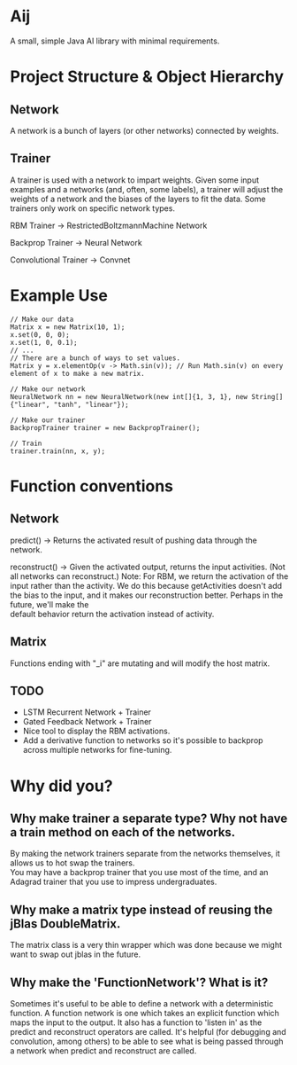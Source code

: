 # Aij
A small, simple Java AI library with minimal requirements.

# Project Structure & Object Hierarchy
## Network

A network is a bunch of layers (or other networks) connected by weights.

## Trainer

A trainer is used with a network to impart weights.
Given some input examples and a networks (and, often, some labels), a trainer will adjust the weights of a network
and the biases of the layers to fit the data.  Some trainers only work on specific network types.

RBM Trainer -> RestrictedBoltzmannMachine Network

Backprop Trainer -> Neural Network

Convolutional Trainer -> Convnet

# Example Use

```
// Make our data
Matrix x = new Matrix(10, 1);
x.set(0, 0, 0);
x.set(1, 0, 0.1);
// ...
// There are a bunch of ways to set values.
Matrix y = x.elementOp(v -> Math.sin(v)); // Run Math.sin(v) on every element of x to make a new matrix.

// Make our network
NeuralNetwork nn = new NeuralNetwork(new int[]{1, 3, 1}, new String[]{"linear", "tanh", "linear"});

// Make our trainer
BackpropTrainer trainer = new BackpropTrainer();

// Train
trainer.train(nn, x, y);
```

# Function conventions

## Network

predict() -> Returns the activated result of pushing data through the network.

reconstruct() -> Given the activated output, returns the input activities. (Not all networks can reconstruct.)
Note: For RBM, we return the activation of the input rather than the activity.  We do this because getActivities 
doesn't add the bias to the input, and it makes our reconstruction better.  Perhaps in the future, we'll make the  
default behavior return the activation instead of activity.

## Matrix

Functions ending with "_i" are mutating and will modify the host matrix.

## TODO

* LSTM Recurrent Network + Trainer
* Gated Feedback Network + Trainer
* Nice tool to display the RBM activations.
* Add a derivative function to networks so it's possible to backprop across multiple networks for fine-tuning.

# Why did you?

## Why make trainer a separate type?  Why not have a train method on each of the networks.

By making the network trainers separate from the networks themselves, it allows us to hot swap the trainers.  
You may have a backprop trainer that you use most of the time, and an Adagrad trainer that you use to impress 
undergraduates.

## Why make a matrix type instead of reusing the jBlas DoubleMatrix.

The matrix class is a very thin wrapper which was done because we might want to swap out jblas in the future.

## Why make the 'FunctionNetwork'?  What is it?

Sometimes it's useful to be able to define a network with a deterministic function.  A function network is one which takes an explicit function which maps the input to the output.  It also has a function to 'listen in' as the predict and reconstruct operators are called.  It's helpful (for debugging and convolution, among others) to be able to see what is being passed through a network when predict and reconstruct are called.
